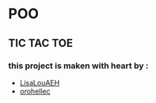 # POO
## TIC TAC TOE	

### this project is maken with heart by :
* <a href="https://github.com/LisaLouAEH?tab=repositories">LisaLouAEH</a>
* <a href="https://github.com/orohellec?tab=repositories">orohellec</a>

